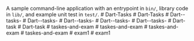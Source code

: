 A sample command-line application with an entrypoint in `bin/`, library code
in `lib/`, and example unit test in `test/`.
#   D a r t - T a s k s  
 #   D a r t - T a s k s  
 #   D a r t - - t a s k s -  
 #   D a r t - - t a s k s -  
 #   D a r t - - t a s k s -  
 #   D a r t - - t a s k s -  
 #   D a r t - - t a s k s -  
 #   D a r t - t a s k  
 #   D a r t - t a s k  
 #   t a s k e s - a n d - e x a m  
 #   t a s k e s - a n d - e x a m  
 #   t a s k e s - a n d - e x a m  
 #   t a s k e s - a n d - e x a m  
 #   e x a m 1  
 #   e x a m 1  
 